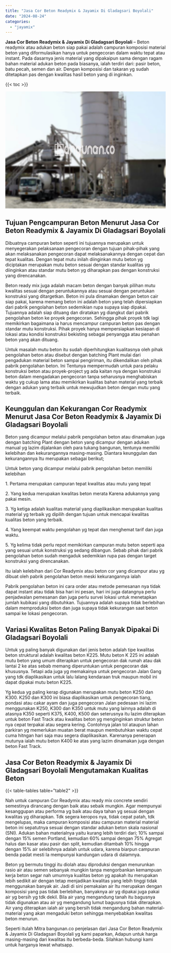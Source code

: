 ```yaml
---
title: "Jasa Cor Beton Readymix & Jayamix Di Gladagsari Boyolali"
date: "2024-08-24"
categories: 
  - "jayamix"
---
```


**Jasa Cor Beton Readymix & Jayamix Di Gladagsari Boyolali** – Beton readymix atau adukan beton siap pakai adalah campuran komposisi material beton yang diformulasikan hanya untuk pengecoran dalam waktu tepat atau instant. Pada dasarnya jenis material yang dipakaipun sama dengan ragam bahan material adukan beton pada biasanya, ialah terdiri dari: pasir beton, batu pecah, semen dan air. Dengan komposisi dan takaran yg sudah ditetapkan pas dengan kwalitas hasil beton yang di inginkan.

{{< toc >}}

![Jasa Cor Beton Readymix & Jayamix Di Gladagsari Boyolali](/images/jasa-cor-readymix-24.png)

## Tujuan Pengcampuran Beton Menurut Jasa Cor Beton Readymix & Jayamix Di Gladagsari Boyolali

Dibuatnya campuran beton seperti ini tujuannya merupakan untuk menyegerakan pelaksanaan pengecoran dengan tujuan pihak-pihak yang akan melaksanakan pengecoran dapat melaksanakannya dengan cepat dan tepat kualitas. Dengan tepat mutu inilah diinginkan mutu beton yg diciptakan merupakan mutu beton sesuai dengan standar kualitas yg diinginkan atau standar mutu beton yg diharapkan pas dengan konstruksi yang direncanakan.

Beton ready mix juga adalah macam beton dengan banyak pilihan mutu kwalitas sesuai dengan peruntukannya atau sesuai dengan peruntukan konstruksi yang ditargetkan. Beton ini pula dinamakan dengan beton cair siap pakai, karena memang beton ini adalah beton yang telah dipersiapkan dari pabrik pengolahan beton sedemikian rupa supaya siap dipakai. Tujuannya adalah siap dituang dan diratakan yg diangkut dari pabrik pengolahan beton ke proyek pengecoran. Sehingga pihak proyek tdk lagi memikirkan bagaimana ia harus mencampur campuran beton pas dengan standar mutu konstruksi. Pihak proyek hanya mempersiapkan kesiapan di lokasi atau kondisi konstruksi bekisting sebagai penyangga atau penahan beton yang akan dituang.

Untuk masalah mutu beton itu sudah diperhitungkan kualitasnya oleh pihak pengolahan beton atau disebut dengan batching Plant mulai dari pengadukan material beton sampai pengiriman, itu dikendalikan oleh pihak pabrik pengolahan beton. Ini Tentunya mempermudah untuk para pelaku konstruksi beton atau proyek-project yg ada kaitan nya dengan konstruksi beton dalam mengadakan pengecoran tanpa seharusnya menghabiskan waktu yg cukup lama atau memikirkan kualitas bahan material yang terbaik dengan adukan yang terbaik untuk mewujudkan beton dengan mutu yang terbaik.

## Keunggulan dan Kekurangan Cor Readymix Menurut Jasa Cor Beton Readymix & Jayamix Di Gladagsari Boyolali

Beton yang dicampur melalui pabrik pengolahan beton atau dinamakan juga dengan batching Plant dengan beton yang dicampur dengan adukan manual yg lazim dijalankan oleh para tukang bangunan, tentunya memiliki kelebihan dan kekurangannya masing-masing. Diantara keunggulan dan kekurangannya Itu merupakan sebagai berikut;

Untuk beton yang dicampur melalui pabrik pengolahan beton memiliki kelebihan

1\. Pertama merupakan campuran tepat kwalitas atau mutu yang tepat

2\. Yang kedua merupakan kwalitas beton merata Karena adukannya yang pakai mesin.

3\. Yg ketiga adalah kualitas material yang diaplikasikan merupakan kualitas material yg terbaik yg dipilih dengan tujuan untuk mencapai kwalitas kualitas beton yang terbaik.

4\. Yang keempat waktu pengolahan yg tepat dan menghemat tarif dan juga waktu.

5\. Yg kelima tidak perlu repot memikirkan campuran mutu beton seperti apa yang sesuai untuk konstruksi yg sedang dibangun. Sebab pihak dari pabrik pengolahan beton sudah mengaduk sedemikian rupa pas dengan target konstruksi yang direncanakan.

Itu ialah kelebihan dari Cor Readymix atau beton cor yang dicampur atau yg dibuat oleh pabrik pengolahan beton meski kekurangannya ialah

Pabrik pengolahan beton ini cara order atau metode pemesanan nya tidak dapat instant atau tidak bisa hari ini pesan, hari ini juga datangnya perlu penjadwalan pemesanan dan juga perlu survei lokasi untuk menetapkan jumlah kubikasi yang dibutuhkan. Tujuannya adalah supaya tidak berlebihan dalam memproduksi beton dan juga supaya tidak kekurangan saat beton sampai ke lokasi pengecoran.

## Variasi Kwalitas Beton Paling Banyak Dipakai Di Gladagsari Boyolali

Untuk yg paling banyak digunakan dari jenis beton adalah tipe kwalitas beton struktural adalah kwalitas beton K225. Mutu beton K 225 ini adalah mutu beton yang umum diterapkan untuk pengecoran dak rumah atau dak lantai 2 ke atas sebab memang diperuntukan untuk pengecoran dak khususnya. Tetapi ada juga yg memakainya untuk pengecoran Jalan Gang yang tdk diaplikasikan untuk lalu lalang kendaraan truk maupun mobil ini dapat dipakai mutu beton K225.

Yg kedua yg paling kerap digunakan merupakan mutu beton K250 dan K300. K250 dan K300 ini biasa diaplikasikan untuk pengecoran tiang, pondasi atau cakar ayam dan juga pengecoran Jalan pedesaan ini lazim menggunakan K250, K300 dan K350 untuk mutu yang lainnya adalah di atasnya K350 seperti K375, K400, K500 dan seterusnya itu lazim diterapkan untuk beton Fast Track atau kwalitas beton yg menginginkan struktur beton nya cepat terpakai atau segera kering. Contohnya jalan tol ataupun lahan parkiran yg memerlukan muatan berat maupun membutuhkan waktu cepat cuma hitngan hari saja mau segera diaplikasikan. Karenanya penerapan mutunya ialah mutu beton K400 ke atas yang lazim dinamakan juga dengan beton Fast Track.

## Jasa Cor Beton Readymix & Jayamix Di Gladagsari Boyolali Mengutamakan Kualitas Beton

{{< table-tables table="table2" >}}

Nah untuk campuran Cor Readymix atau ready mix concrete sendiri semestinya dirancang dengan baik atau sebaik mungkin. Agar mempunyai kesanggupan atau performa yg baik atau daya tahan yg sesuai dengan kwalitas yg diharapkan. Tdk segera keropos nya, tidak cepat patah, tdk mengelupas, maka campuran komposisi atau campuran material material beton ini sepatutnya sesuai dengan standar adukan beton skala nasional (SNI). Adukan bahan materialnya yaitu kurang lebih terdiri dari; 10% sampai dengan 15% semen Portland, kemudian 60% sampai dengan 75% Agregat halus dan kasar atau pasir dan split, kemudian ditambah 10% hingga dengan 15% air selebihnya adalah untuk udara, karena biarpun campuran benda padat mesti Ia mempunyai kandungan udara di dalamnya.

Beton yg bermutu tinggi itu diolah atau diproduksi dengan menurunkan rasio air atau semen sebanyak mungkin tanpa mengorbankan kemampuan kerja beton segar nah umumnya kualitas beton yg apakah itu merupakan lebih sedikit air dengan tetap menjadikan kwalitas yang lebih tinggi tidak menggunakan banyak air. Jadi di sini pemakaian air Itu merupakan dengan komposisi yang pas tidak berlebihan, banyaknya air yg dipakai juga pakai air yg bersih yg tdk dekil. Bila air yang mengandung tanah itu bagusnya tidak digunakan atau air yg mengandung lumut bagusnya tidak diterapkan. Air yang diterapkan ialah air yang bersih tidak mengandung bahan material-material yang akan mengaduki beton sehingga menyebabkan kwalitas beton menurun.

Seperti itulah Mitra bangunan.co penjelasan dari Jasa Cor Beton Readymix & Jayamix Di Gladagsari Boyolali yg kami paparkan, Adapun untuk harga masing-masing dari kwalitas itu berbeda-beda. Silahkan hubungi kami untuk harganya lewat whatsapp.
